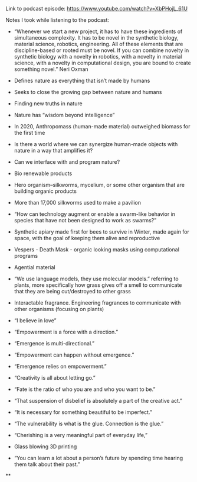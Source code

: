 Link to podcast episode: https://www.youtube.com/watch?v=XbPHojL_61U

Notes I took while listening to the podcast:
- “Whenever we start a new project, it has to have these ingredients of simultaneous complexity. It has to be novel in the synthetic biology, material science, robotics, engineering. All of these elements that are discipline-based or rooted must be novel. If you can combine novelty in synthetic biology with a novelty in robotics, with a novelty in material science, with a novelty in computational design, you are bound to create something novel.” Neri Oxman
    
- Defines nature as everything that isn’t made by humans
    
- Seeks to close the growing gap between nature and humans
    
- Finding new truths in nature
    
- Nature has “wisdom beyond intelligence”
    
- In 2020, Anthropomass (human-made material) outweighed biomass for the first time
    
- Is there a world where we can synergize human-made objects with nature in a way that amplifies it?
    
- Can we interface with and program nature?
    
- Bio renewable products
    
- Hero organism–silkworms, mycelium, or some other organism that are building organic products
    
- More than 17,000 silkworms used to make a pavilion
    
- “How can technology augment or enable a swarm-like behavior in species that have not been designed to work as swarms?”
    
- Synthetic apiary made first for bees to survive in Winter, made again for space, with the goal of keeping them alive and reproductive
    
- Vespers - Death Mask - organic looking masks using computational programs
    
- Agential material
    
- “We use language models, they use molecular models.” referring to plants, more specifically how grass gives off a smell to communicate that they are being cut/destroyed to other grass
    
- Interactable fragrance. Engineering fragrances to communicate with other organisms (focusing on plants)
    
- “I believe in love”
    
- “Empowerment is a force with a direction.”
    
- “Emergence is multi-directional.”
    
- “Empowerment can happen without emergence.”
    
- “Emergence relies on empowerment.”
    
- “Creativity is all about letting go.”
    
- “Fate is the ratio of who you are and who you want to be.”
    
- “That suspension of disbelief is absolutely a part of the creative act.”
    
- “It is necessary for something beautiful to be imperfect.”
    
- “The vulnerability is what is the glue. Connection is the glue.”
    
- “Cherishing is a very meaningful part of everyday life,”
    
- Glass blowing 3D printing
    
- “You can learn a lot about a person’s future by spending time hearing them talk about their past.”
    

**
